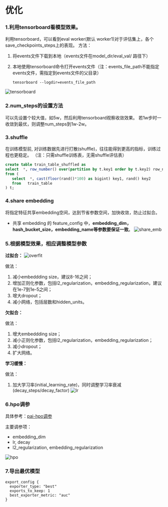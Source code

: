 # 优化

### 1.利用tensorboard看模型效果。

利用tensorboard，可以看到eval worker(默认 worker1)对于评估集上，各个save_checkpoints_steps上的表现。
方法：

1. 将events文件下载到本地（events文件在model_dir/eval_val/ 路径下）

1. 本地使用tensorboard命令打开events文件（注：events_file_path不能指定events文件，需指定到events文件的父目录）

   ```
   tensorboard --logdir=events_file_path
   ```

![tensorboard](../images/optimize/tensorboard.png)

### 2.num_steps的设置方法

可以先设置个较大值，如5w，然后利用tensorboard观察收敛效果。
若1w步时一收敛到最优，则调整num_steps到1w-2w。

### 3.shuffle

在训练模型前, 对训练数据先进行打散(shuffle)，往往能得到更高的指标，训练过程也更稳定。
（注：只需shuffle训练表，无需shuffle评估表）

```sql
create table train_table_shuffled as
select  *, row_number() over(partition by t.key1 order by t.key2) row_num
from (
   select  *, cast(floor(rand()*100) as bigint) key1, rand() key2
   from   train_table
) t;
```

### 4.share embedding

将指定特征共享embedding空间，达到节省参数空间，加快收敛，防止过拟合。

- 共享 embedding 的 feature_config 中，**embedding_dim，hash_bucket_size，embedding_name等参数要保证一致**。
  ![share_emb](../images/optimize/share_emb.png)

### 5.根据模型效果，相应调整模型参数

**过拟合：**
![overfit](../images/optimize/overfit.png)

做法：

1. 减小embeddding size，建议8-16之间；
1. 增加正则化参数，包括l2_regularization，embedding_regularization，建议在1e-7到1e-5之间；
1. 增大dropout；
1. 减小网络，包括层数和hidden_units。

**欠拟合：**

做法：

1. 增大embeddding size；
1. 减小正则化参数，包括l2_regularization，embedding_regularization；
1. 减小dropout；
1. 扩大网络。

**学习缓慢：**

做法：

1. 加大学习率(initial_learning_rate)，同时调整学习率衰减(decay_steps/decay_factor)
   ![lr](../images/optimize/lr.png)

### 6.hpo调参

具体参考：[pai-hpo调参](automl/hpo_pai.md)

主要调参项：

- embedding_dim
- lr, decay
- l2_regularization, embedding_regularization

![hpo](../images/optimize/hpo.png)

### 7.导出最优模型

```
export_config {
  exporter_type: "best"
  exports_to_keep: 1
  best_exporter_metric: "auc"
}
```
